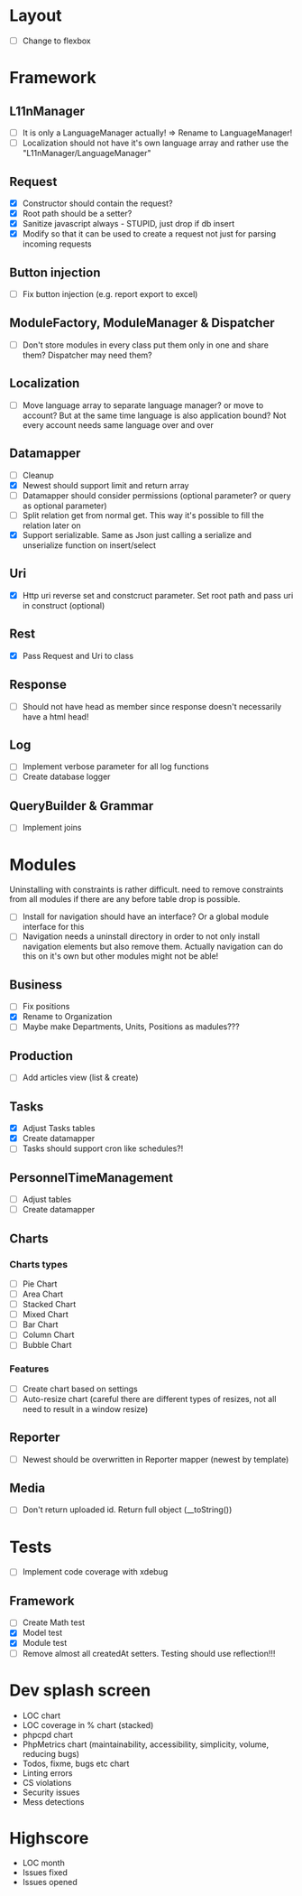 # Layout
 
- [ ] Change to flexbox 

# Framework

## L11nManager

- [ ] It is only a LanguageManager actually! => Rename to LanguageManager!
- [ ] Localization should not have it's own language array and rather use the "L11nManager/LanguageManager"

## Request

- [x] Constructor should contain the request?
- [x] Root path should be a setter?
- [x] Sanitize javascript always - STUPID, just drop if db insert
- [x] Modify so that it can be used to create a request not just for parsing incoming requests

## Button injection

- [ ] Fix button injection (e.g. report export to excel)

## ModuleFactory, ModuleManager & Dispatcher

- [ ] Don't store modules in every class put them only in one and share them? Dispatcher may need them?

## Localization

- [ ] Move language array to separate language manager? or move to account? But at the same time language is also application bound? Not every account needs same language over and over

## Datamapper

- [ ] Cleanup
- [x] Newest should support limit and return array
- [ ] Datamapper should consider permissions (optional parameter? or query as optional parameter)
- [ ] Split relation get from normal get. This way it's possible to fill the relation later on
- [x] Support serializable. Same as Json just calling a serialize and unserialize function on insert/select

## Uri

- [x] Http uri reverse set and constcruct parameter. Set root path and pass uri in construct (optional)

## Rest

- [x] Pass Request and Uri to class

## Response 

- [ ] Should not have head as member since response doesn't necessarily have a html head!

## Log 

- [ ] Implement verbose parameter for all log functions
- [ ] Create database logger

## QueryBuilder & Grammar

- [ ] Implement joins

# Modules

Uninstalling with constraints is rather difficult. need to remove constraints from all modules if there are any before 
table drop is possible.

- [ ] Install for navigation should have an interface? Or a global module interface for this
- [ ] Navigation needs a uninstall directory in order to not only install navigation elements but also remove them. Actually navigation can do this on it's own but other modules might not be able!

## Business

- [ ] Fix positions
- [x] Rename to Organization
- [ ] Maybe make Departments, Units, Positions as madules???

## Production

- [ ] Add articles view (list & create)

## Tasks

- [x] Adjust Tasks tables
- [x] Create datamapper
- [ ] Tasks should support cron like schedules?!

## PersonnelTimeManagement

- [ ] Adjust tables
- [ ] Create datamapper

## Charts

### Charts types

- [ ] Pie Chart
- [ ] Area Chart
- [ ] Stacked Chart
- [ ] Mixed Chart
- [ ] Bar Chart
- [ ] Column Chart
- [ ] Bubble Chart

### Features

- [ ] Create chart based on settings
- [ ] Auto-resize chart (careful there are different types of resizes, not all need to result in a window resize)

## Reporter

- [ ] Newest should be overwritten in Reporter mapper (newest by template)

## Media

- [ ] Don't return uploaded id. Return full object (__toString())

# Tests

- [ ] Implement code coverage with xdebug

## Framework

- [ ] Create Math test
- [x] Model test
- [x] Module test
- [ ] Remove almost all createdAt setters. Testing should use reflection!!!

# Dev splash screen

- LOC chart
- LOC coverage in % chart (stacked)
- phpcpd chart
- PhpMetrics chart (maintainability, accessibility, simplicity, volume, reducing bugs)
- Todos, fixme, bugs etc chart
- Linting errors
- CS violations
- Security issues
- Mess detections

# Highscore

- LOC month 
- Issues fixed
- Issues opened


